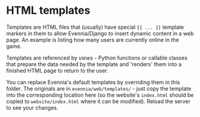 # HTML templates

Templates are HTML files that (usually) have special `{{ ... }}` template
markers in them to allow Evennia/Django to insert dynamic content in a web
page. An example is listing how many users are currently online in the game.

Templates are referenced by _views_ - Python functions or callable classes that
prepare the data needed by the template and 'renders' them into a finished 
HTML page to return to the user.

You can replace Evennia's default templates by overriding them in this folder.
The originals are in `evennia/web/templates/` - just copy the template into the
corresponding location here (so the website's `index.html` should be copied to
`website/index.html` where it can be modified). Reload the server to see your changes.
